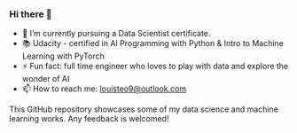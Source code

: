 ### Hi there 👋

- 🌱 I’m currently pursuing a Data Scientist certificate.
- 📚 Udacity - certified in AI Programming with Python & Intro to Machine Learning with PyTorch
- ⚡ Fun fact: full time engineer who loves to play with data and explore the wonder of AI
- 📫 How to reach me: louisteo9@outlook.com

This GitHub repository showcases some of my data science and machine learning works. Any feedback is welcomed! 

<!--
**louisteo9/louisteo9** is a ✨ _special_ ✨ repository because its `README.md` (this file) appears on your GitHub profile.

Here are some ideas to get you started:

- 🔭 I’m currently working on ...
- 🌱 I’m currently learning ...
- 👯 I’m looking to collaborate on ...
- 🤔 I’m looking for help with ...
- 💬 Ask me about ...
- 📫 How to reach me: ...
- 😄 Pronouns: ...
- ⚡ Fun fact: ...
-->
